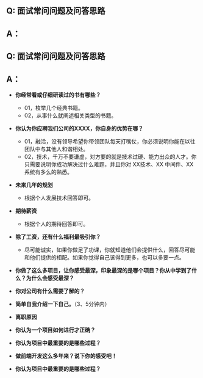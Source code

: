 ## Q: 面试常问问题及问答思路

## A：

## Q: 面试常问问题及问答思路

## A：

- **你经常看或仔细研读过的书有哪些？**
  - 01，枚举几个经典书籍。
  - 02，从事什么就阐述相关类型的书籍。


- **你认为你应聘我们公司的XXXX，你自身的优势在哪？**
  - 01，融洽，没有领导希望你带领团队每天打嘴仗，你必须说明你能在以往团队中与其他人和谐相处。
  - 02，技术，千万不要谦虚，对方要的就是技术过硬、能力出众的人才。你只需要说明你成功解决过什么难题，并且你对 XX技术、XX 中间件、XX 系统有多么的熟悉。




- **未来几年的规划**
  - 根据个人发展技术回答即可。
- **期待薪资**
  - 根据个人的期待回答即可。
- **除了工资，还有什么福利最吸引你？**
  - 尽可能诚实，如果你做足了功课，你就知道他们会提供什么，回答尽可能和他们提供的相配。如果你觉得自己该得到更多，也可以多要一点。
- **你做了这么多项目，让你感受最深，印象最深的是哪个项目？你从中学到了什么？为什么会感受最深？**
- **你对公司有什么需要了解的？**
- **简单自我介绍一下自己。**（3、5分钟内）
- **离职原因**
- **你认为一个项目如何进行才正确？**
- **你认为项目中最重要的是哪些过程？**
- **做前端开发这么多年来？说下你的感受吧！**
- **你认为项目中最重要的是哪些过程？**









